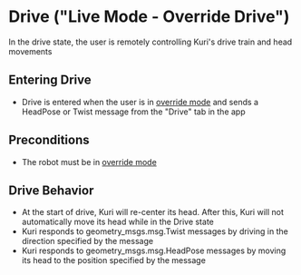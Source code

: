# Drive ("Live Mode - Override Drive")
In the drive state, the user is remotely controlling Kuri's drive train and 
head movements

## Entering Drive
* Drive is entered when the user is in 
[override mode](../logical_concurrent_states/override_mode.md) and 
sends a HeadPose or Twist message from the "Drive" tab in the app 

## Preconditions
* The robot must be in 
[override mode](../logical_concurrent_states/override_mode.md)

## Drive Behavior
* At the start of drive, Kuri will re-center its head.  After this, Kuri 
will not automatically move its head while in the Drive state
* Kuri responds to geometry_msgs.msg.Twist messages by driving in the 
direction specified by the message
* Kuri responds to geometry_msgs.msg.HeadPose messages by moving its head to 
the position specified by the message
